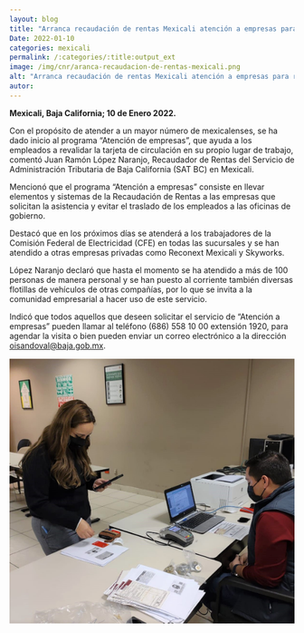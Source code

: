 ```yaml
---
layout: blog
title: "Arranca recaudación de rentas Mexicali atención a empresas para revalidar tarjetas de circulación"
Date: 2022-01-10
categories: mexicali
permalink: /:categories/:title:output_ext
image: /img/cnr/aranca-recaudacion-de-rentas-mexicali.png
alt: "Arranca recaudación de rentas Mexicali atención a empresas para revalidar tarjetas de circulación"
autor:
---
```


**Mexicali, Baja California; 10 de Enero 2022.** 

Con el propósito de atender a un mayor número de mexicalenses, se ha dado inicio al programa “Atención de empresas”, que ayuda a los empleados a revalidar la tarjeta de circulación en su propio lugar de trabajo, comentó Juan Ramón López Naranjo, Recaudador de Rentas del Servicio de Administración Tributaria de Baja California (SAT BC) en Mexicali.

Mencionó que el programa “Atención a empresas” consiste en llevar elementos y sistemas de la Recaudación de Rentas a las empresas que solicitan la asistencia y evitar el traslado de los empleados a las oficinas de gobierno. 

Destacó que en los próximos días se atenderá a los trabajadores de la Comisión Federal de Electricidad (CFE) en todas las sucursales y se han atendido a otras empresas privadas como Reconext Mexicali y Skyworks. 

López Naranjo declaró que hasta el momento se ha atendido a más de 100 personas de manera personal y se han puesto al corriente también diversas flotillas de vehículos de otras compañías, por lo que se invita a la comunidad empresarial a hacer uso de este servicio. 

Indicó que todos aquellos que deseen solicitar el servicio de “Atención a empresas” pueden llamar al teléfono (686) 558 10 00 extensión 1920, para agendar la visita o bien pueden enviar un correo electrónico a la dirección oisandoval@baja.gob.mx.

<div id="carouselExampleSlidesOnly" class="carousel slide" data-ride="carousel">
  <div class="carousel-inner">
    <div class="carousel-item active">
       <img class="d-block w-100" src="/img/cnr/aranca-recaudacion-de-rentas-mexicali.png" loading="lazy"  alt="Arranca recaudación de rentas Mexicali atención a empresas para revalidar tarjetas de circulación">
    </div>
  </div>
</div>